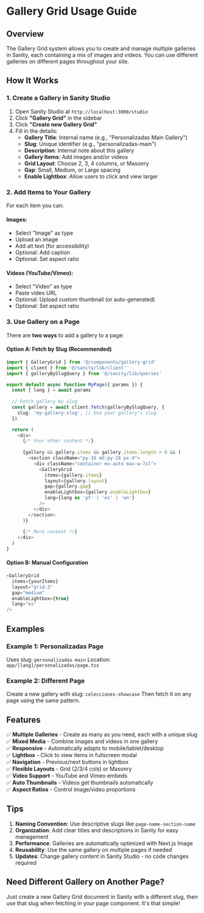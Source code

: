 # Gallery Grid Usage Guide

## Overview
The Gallery Grid system allows you to create and manage multiple galleries in Sanity, each containing a mix of images and videos. You can use different galleries on different pages throughout your site.

## How It Works

### 1. Create a Gallery in Sanity Studio

1. Open Sanity Studio at `http://localhost:3000/studio`
2. Click **"Gallery Grid"** in the sidebar
3. Click **"Create new Gallery Grid"**
4. Fill in the details:
   - **Gallery Title**: Internal name (e.g., "Personalizadas Main Gallery")
   - **Slug**: Unique identifier (e.g., "personalizadas-main")
   - **Description**: Internal note about this gallery
   - **Gallery Items**: Add images and/or videos
   - **Grid Layout**: Choose 2, 3, 4 columns, or Masonry
   - **Gap**: Small, Medium, or Large spacing
   - **Enable Lightbox**: Allow users to click and view larger

### 2. Add Items to Your Gallery

For each item you can:

#### Images:
- Select "Image" as type
- Upload an image
- Add alt text (for accessibility)
- Optional: Add caption
- Optional: Set aspect ratio

#### Videos (YouTube/Vimeo):
- Select "Video" as type
- Paste video URL
- Optional: Upload custom thumbnail (or auto-generated)
- Optional: Set aspect ratio

### 3. Use Gallery on a Page

There are **two ways** to add a gallery to a page:

#### Option A: Fetch by Slug (Recommended)

```typescript
import { GalleryGrid } from '@/components/gallery-grid'
import { client } from '@/sanity/lib/client'
import { galleryBySlugQuery } from '@/sanity/lib/queries'

export default async function MyPage({ params }) {
  const { lang } = await params
  
  // Fetch gallery by slug
  const gallery = await client.fetch(galleryBySlugQuery, {
    slug: 'my-gallery-slug', // Use your gallery's slug
  })

  return (
    <div>
      {/* Your other content */}
      
      {gallery && gallery.items && gallery.items.length > 0 && (
        <section className="py-16 md:py-24 px-4">
          <div className="container mx-auto max-w-7xl">
            <GalleryGrid
              items={gallery.items}
              layout={gallery.layout}
              gap={gallery.gap}
              enableLightbox={gallery.enableLightbox}
              lang={lang as 'pt' | 'es' | 'en'}
            />
          </div>
        </section>
      )}
      
      {/* More content */}
    </div>
  )
}
```

#### Option B: Manual Configuration

```typescript
<GalleryGrid
  items={yourItems}
  layout="grid-3"
  gap="medium"
  enableLightbox={true}
  lang="es"
/>
```

## Examples

### Example 1: Personalizadas Page
Uses slug: `personalizadas-main`
Location: `app/[lang]/personalizadas/page.tsx`

### Example 2: Different Page
Create a new gallery with slug: `colecciones-showcase`
Then fetch it on any page using the same pattern.

## Features

✅ **Multiple Galleries** - Create as many as you need, each with a unique slug  
✅ **Mixed Media** - Combine images and videos in one gallery  
✅ **Responsive** - Automatically adapts to mobile/tablet/desktop  
✅ **Lightbox** - Click to view items in fullscreen modal  
✅ **Navigation** - Previous/next buttons in lightbox  
✅ **Flexible Layouts** - Grid (2/3/4 cols) or Masonry  
✅ **Video Support** - YouTube and Vimeo embeds  
✅ **Auto Thumbnails** - Videos get thumbnails automatically  
✅ **Aspect Ratios** - Control image/video proportions  

## Tips

1. **Naming Convention**: Use descriptive slugs like `page-name-section-name`
2. **Organization**: Add clear titles and descriptions in Sanity for easy management
3. **Performance**: Galleries are automatically optimized with Next.js Image
4. **Reusability**: Use the same gallery on multiple pages if needed
5. **Updates**: Change gallery content in Sanity Studio - no code changes required

## Need Different Gallery on Another Page?

Just create a new Gallery Grid document in Sanity with a different slug, then use that slug when fetching in your page component. It's that simple!

